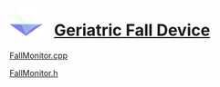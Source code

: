 # ![Everphase Logo](smallestlogo.png) &nbsp; <a href="https://github.com/jahearnco/Geriatric-Fall-Device">Geriatric Fall Device</a>

<a href="https://github.com/jahearnco/Geriatric-Fall-Device/blob/master/FallMonitor.cpp">FallMonitor.cpp</a>

<a href="https://github.com/jahearnco/Geriatric-Fall-Device/blob/master/FallMonitor.cpp">FallMonitor.h</a>
